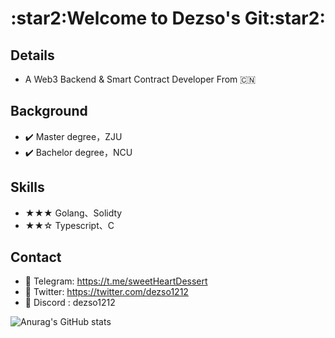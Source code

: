  <center>
     <h1>:star2:Welcome to Dezso's Git:star2:</h1>
 </center>

 ## Details

 - A Web3 Backend & Smart Contract Developer From :cn:

## Background

- :heavy_check_mark: Master degree，ZJU
- :heavy_check_mark: Bachelor degree，NCU

## Skills

- ★★★ Golang、Solidty
- ★★☆ Typescript、C 

## Contact

-  :link: Telegram: https://t.me/sweetHeartDessert
- :link: Twitter: https://twitter.com/dezso1212
- :mag_right: Discord : dezso1212

![Anurag's GitHub stats](https://github-readme-stats.vercel.app/api?username=DessertHeart&show_icons=true&theme=merko)

